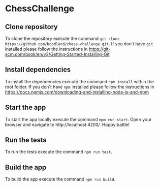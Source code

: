 # ChessChallenge

## Clone repository

To clone the repository execute the command `git clone https://github.com/boodland/chess-challenge.git`. If you don't have `git` installed please follow the instructions in https://git-scm.com/book/en/v2/Getting-Started-Installing-Git

## Install dependencies

To install the dependencies execute the command `npm install` within the root folder. If you don't have `npm` installed please follow the instructions in https://docs.npmjs.com/downloading-and-installing-node-js-and-npm


## Start the app

To start the app locally execute the command `npm run start`. Open your browser and navigate to http://localhost:4200/. Happy battle!


## Run the tests

To run the tests execute the command `npm run test`.


## Build the app

To build the app execute the command `npm run build`.